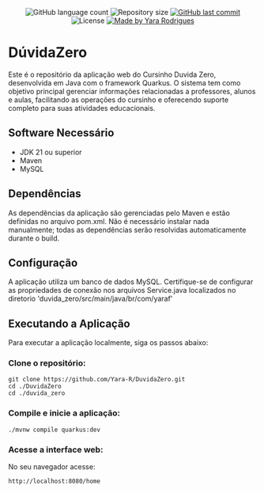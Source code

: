 <p align="center">
  <img alt="GitHub language count" src="https://img.shields.io/github/languages/count/Yara-R/DuvidaZero?color=353949">

  <img alt="Repository size" src="https://img.shields.io/github/repo-size/Yara-R/DuvidaZero">

  <a href="https://github.com/Yara-R/DuvidaZero/commits/main">
    <img alt="GitHub last commit" src="https://img.shields.io/github/last-commit/Yara-R/DuvidaZero">
  </a>

   <img alt="License" src="https://img.shields.io/badge/license-MIT-brightgreen">

  <a href="https://www.linkedin.com/in/yara-rodrigues-b14203236/">
    <img alt="Made by Yara Rodrigues" src="https://img.shields.io/badge/made_by-Yara_Rodrigues-353949">
  </a>
</p>


# DúvidaZero

Este é o repositório da aplicação web do Cursinho Duvida Zero, desenvolvida em Java com o framework Quarkus. O sistema tem como objetivo principal gerenciar informações relacionadas a professores, alunos e aulas, facilitando as operações do cursinho e oferecendo suporte completo para suas atividades educacionais.

## Software Necessário

  - JDK 21 ou superior
  - Maven
  - MySQL



## Dependências

As dependências da aplicação são gerenciadas pelo Maven e estão definidas no arquivo pom.xml. Não é necessário instalar nada manualmente; todas as dependências serão resolvidas automaticamente durante o build.



## Configuração

A aplicação utiliza um banco de dados MySQL. Certifique-se de configurar as propriedades de conexão nos arquivos Service.java localizados no diretorio 'duvida_zero/src/main/java/br/com/yaraf'



## Executando a Aplicação

Para executar a aplicação localmente, siga os passos abaixo:



### Clone o repositório:

    git clone https://github.com/Yara-R/DuvidaZero.git
    cd ./DuvidaZero
    cd ./duvida_zero



### Compile e inicie a aplicação:

    ./mvnw compile quarkus:dev

### Acesse a interface web:


No seu navegador acesse:

    http://localhost:8080/home
